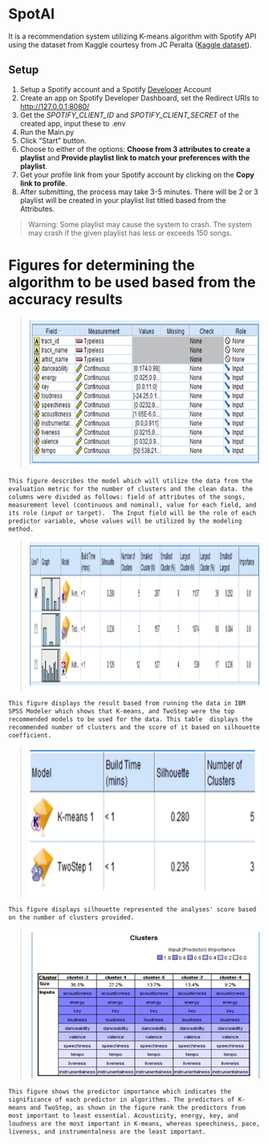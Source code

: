 # SpotAI
It is a recommendation system utilizing K-means algorithm with Spotify API using the dataset from Kaggle courtesy from JC Peralta ([Kaggle dataset](https://www.kaggle.com/datasets/jcacperalta/spotify-daily-top-200-ph)). 

## Setup
1. Setup a Spotify account and a Spotify [Developer](https://developer.spotify.com) Account
2. Create an app on Spotify Developer Dashboard, set the Redirect URIs to http://127.0.0.1:8080/
3. Get the *SPOTIFY_CLIENT_ID* and *SPOTIFY_CLIENT_SECRET* of the created app, input these to .env
4. Run the Main.py
5. Click "Start" button.
6. Choose to either of the options: **Choose from 3 attributes to create a playlist** and **Provide playlist link to match your preferences with the playlist**.
7. Get your profile link from your Spotify account by clicking on the **Copy link to profile**.
8. After submitting, the process may take 3-5 minutes. There will be 2 or 3 playlist will be created in your playlist list titled based from the Attributes.

> Warning: Some playlist may cause the system to crash. The system may crash if the given playlist has less or exceeds 150 songs.

# Figures for determining the algorithm to be used based from the accuracy results
> <img src = "./README_Assets/cleaning_data.png" height = "300" width = "600"> 
    This figure describes the model which will utilize the data from the evaluation metric for the number of clusters and the clean data. the columns were divided as follows: field of attributes of the songs, measurement level (continuous and nominal), value for each field, and its role (input or target).  The Input field will be the role of each predictor variable, whose values will be utilized by the modeling method.
> <img src = "./README_Assets/Unsupervised_model.png" height = "300" width = "1000"> 
    This figure displays the result based from running the data in IBM SPSS Modeler which shows that K-means, and TwoStep were the top recommended models to be used for the data. This table  displays the recommended number of clusters and the score of it based on silhouette coefficient.
> <img src = "./README_Assets/Cluster.png" height = "300" width = "500"> 
    This figure displays silhouette represented the analyses' score based on the number of clusters provided.
> <img src = "./README_Assets/Cluster_result.png" height = "300" width = "500"> 
    This figure shows the predictor importance which indicates the significance of each predictor in algorithms. The predictors of K-means and TwoStep, as shown in the figure rank the predictors from most important to least essential. Acousticity, energy, key, and loudness are the most important in K-means, whereas speechiness, pace, liveness, and instrumentalness are the least important.
